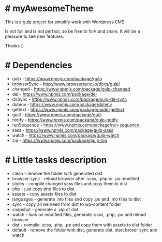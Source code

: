 # # myAwesomeTheme #

This is a gulp project for simplify work with Wordpress CMS.

Is not full and is not perfect, so be free to fork and share. It will be a pleasure to see new features.

Thanks :)

# # Dependencies #

* gulp - https://www.npmjs.com/package/gulp
* browserSync - http://www.browsersync.io/docs/gulp/
* changed - https://www.npmjs.com/package/gulp-changed
* del - https://www.npmjs.com/package/del
* dirSync - https://www.npmjs.com/package/gulp-dir-sync
* dotenv - https://www.npmjs.com/package/dotenv
* gettext - https://www.npmjs.com/package/node-gettext
* gutil - https://www.npmjs.com/package/gutil
* notify - https://www.npmjs.com/package/gulp-notify
* runSequence - https://www.npmjs.com/package/run-sequence
* sass - https://www.npmjs.com/package/gulp-sass
* watch - https://www.npmjs.com/package/gulp-watch
* zip - https://www.npmjs.com/package/gulp-zip

# # Little tasks description #

* clean - remove the folder with generated dist
* browser-sync - reload browser after .scss, .php or .po modified
* styles - compile changed scss files and copy them to dist
* php - just copy php files to dist
* assets - copy assets files to dist
* languages - generate .mo files and copy .po and .mo files to dist
* sync - copy all we need from dist to wp-content folder
* snapshot - generate a .zip of dist
* watch - look on modified files, generate .scss, .php, .po and reload browser
* dist - compile .scss, .php, .po and copy them with assets to dist folder
* default - remove the folder with dist, generate dist, start broser sync and watch
